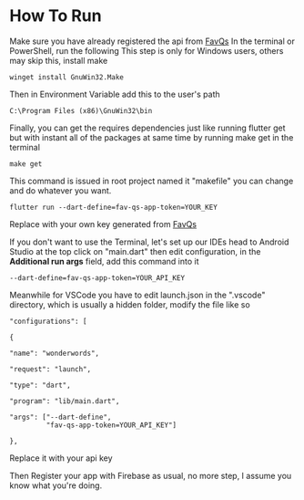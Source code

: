 # How To Run

Make sure you have already registered the api from [FavQs](https://favqs.com/api_keys)
In the terminal or PowerShell, run the following
This step is only for Windows users, others may skip this,
install make

    winget install GnuWin32.Make

Then in Environment Variable add this to the user's path

    C:\Program Files (x86)\GnuWin32\bin

Finally, you can get the requires dependencies just like running flutter get but with instant all of the packages at same time by running make get in the terminal

`make get`

This command is issued in root project named it "makefile" you can change and do whatever you want.

    flutter run --dart-define=fav-qs-app-token=YOUR_KEY

Replace with your own key generated from [FavQs](https://favqs.com/api_keys)

If you don't want to use the Terminal, let's set up our IDEs
head to Android Studio at the top click on "main.dart" then edit configuration, in the **Additional run args** field, add this command into it

    --dart-define=fav-qs-app-token=YOUR_API_KEY

Meanwhile for VSCode you have to edit launch.json in the ".vscode" directory, which is usually a hidden folder, modify the file like so

    "configurations": [

    {

    "name": "wonderwords",

    "request": "launch",

    "type": "dart",

    "program": "lib/main.dart",

    "args": ["--dart-define",
    		 "fav-qs-app-token=YOUR_API_KEY"]

    },

Replace it with your api key

Then Register your app with Firebase as usual, no more step, I assume you know what you're doing.
